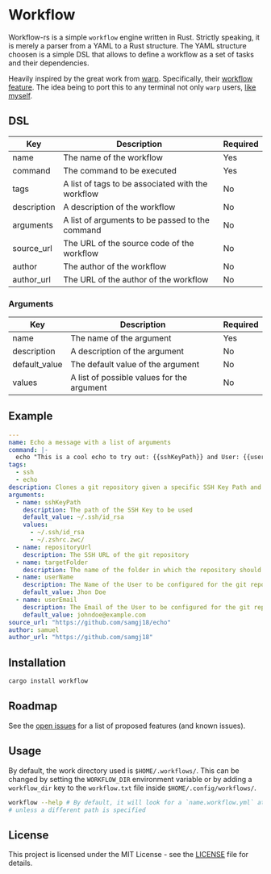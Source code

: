 # Workflow

Workflow-rs is a simple `workflow` engine written in Rust. Strictly speaking, it is merely
a parser from a YAML to a Rust structure. The YAML structure choosen is a simple DSL that
allows to define a workflow as a set of tasks and their dependencies. 

Heavily inspired by the great work from [warp](https://docs.warp.dev/getting-started/readme).
Specifically, their [workflow feature](https://docs.warp.dev/features/entry/yaml-workflows).
The idea being to port this to any terminal not only `warp` users, [like myself](https://sw.kovidgoyal.net/kitty/).

## DSL
| Key | Description | Required |
| --- | --- | --- |
| name | The name of the workflow | Yes |
| command | The command to be executed | Yes |
| tags | A list of tags to be associated with the workflow | No |
| description | A description of the workflow | No |
| arguments | A list of arguments to be passed to the command | No |
| source_url | The URL of the source code of the workflow | No |
| author | The author of the workflow | No | | |
| author_url | The URL of the author of the workflow | No |

### Arguments
| Key | Description | Required |
| --- | --- | --- |
| name | The name of the argument | Yes |
| description | A description of the argument | No |
| default_value | The default value of the argument | No |
| values | A list of possible values for the argument | No |

## Example

```yaml
---
name: Echo a message with a list of arguments
command: |-
  echo "This is a cool echo to try out: {{sshKeyPath}} and User: {{userName}} <{{userEmail}}>"
tags:
  - ssh
  - echo
description: Clones a git repository given a specific SSH Key Path and configures it to use the desired Name and Email
arguments:
  - name: sshKeyPath
    description: The path of the SSH Key to be used
    default_value: ~/.ssh/id_rsa
    values:
      - ~/.ssh/id_rsa
      - ~/.zshrc.zwc/
  - name: repositoryUrl
    description: The SSH URL of the git repository
  - name: targetFolder
    description: The name of the folder in which the repository should be cloned into
  - name: userName
    description: The Name of the User to be configured for the git repository
    default_value: Jhon Doe
  - name: userEmail
    description: The Email of the User to be configured for the git repository
    default_value: johndoe@example.com
source_url: "https://github.com/samgj18/echo"
author: samuel
author_url: "https://github.com/samgj18"
```

## Installation

```bash
cargo install workflow
```

## Roadmap

See the [open issues]([https://github.com/samgj18/workflow-rs/issues](https://github.com/samgj18/workflow-rs/issues?q=is%3Aopen+is%3Aissue+author%3Asamgj18+label%3Aenhancement)) for a list of proposed features (and known issues).

## Usage

By default, the work directory used is `$HOME/.workflows/`. This can be changed by setting the `WORKFLOW_DIR` environment variable
or by adding a `workflow_dir` key to the `workflow.txt` file inside `$HOME/.config/workflows/`.

```bash
workflow --help # By default, it will look for a `name.workflow.yml` at `$HOME/.workflows/` 
# unless a different path is specified
```

## License

This project is licensed under the MIT License - see the [LICENSE](LICENSE) file for details.
